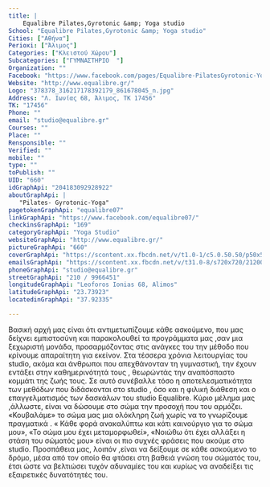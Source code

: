 ```yaml
---
title: |
    Equalibre Pilates,Gyrotonic &amp; Yoga studio
School: "Equalibre Pilates,Gyrotonic &amp; Yoga studio"
Cities: ["Αθήνα"]
Perioxi: ["Άλιμος"]
Categories: ["Κλειστού Χώρου"]
Subcategories: ["ΓΥΜΝΑΣΤΗΡΙΟ  "]
Organization: ""
Facebook: "https://www.facebook.com/pages/Equalibre-PilatesGyrotonic-Yoga-studio/204183092928922"
Website: "http://www.equalibre.gr/"
Logo: "378378_316217178392179_861678045_n.jpg"
Address: "Λ. Ιωνίας 68, Άλιμος, ΤΚ 17456"
TK: "17456"
Phone: ""
email: "studio@equalibre.gr"
Courses: ""
Place: ""
Rensponsible: ""
Verified: ""
mobile: ""
type: ""
toPublish: ""
UID: "660"
idGraphApi: "204183092928922"
aboutGraphApi: | 
   "Pilates- Gyrotonic-Yoga"
pagetokenGraphApi: "equalibre07"
linkGraphApi: "https://www.facebook.com/equalibre07/"
checkinsGraphApi: "169"
categoryGraphApi: "Yoga Studio"
websiteGraphApi: "http://www.equalibre.gr/"
pictureGraphApi: "660"
coverGraphApi: "https://scontent.xx.fbcdn.net/v/t1.0-1/c5.0.50.50/p50x50/10645071_972070706140153_6180190452378449991_n.jpg?oh=dde8ab5c6bcc9b3da7abbe496caee789&amp;oe=5B434C70"
emailsGraphApi: "https://scontent.xx.fbcdn.net/v/t31.0-8/s720x720/21200935_1953550884658792_92612063931323014_o.jpg?oh=166dda980aa88ce013fa7156f524386a&amp;oe=5B3946EF"
phoneGraphApi: "studio@equalibre.gr"
streetGraphApi: "210 / 9966451"
longitudeGraphApi: "Leoforos Ionias 68, Alimos"
latitudeGraphApi: "23.73923"
locatedinGraphApi: "37.92335"

---
```


Bασική αρχή μας είναι ότι αντιμετωπίζουμε κάθε ασκούμενο, που μας δείχνει εμπιστοσύνη και παρακολουθεί τα προγράμματα μας ,σαν μια ξεχωριστή μονάδα, προσαρμόζοντας στις ανάγκες του την μέθοδο που κρίνουμε απαραίτητη για εκείνον. Στα τέσσερα χρόνια λειτουργίας του studio, ακόμα και άνθρωποι που απεχθάνονταν τη γυμναστική, την έχουν εντάξει στην καθημερινότητά τους , θεωρώντάς την αναπόσπαστο κομμάτι της ζωής τους. Σε αυτό συνέβαλλε τόσο η αποτελεσματικότητα των μεθόδων που διδάσκονται στο studio , όσο και η φιλική διάθεση και ο επαγγελματισμός των δασκάλων του studio Equalibre. Κύριο μέλημα μας ,άλλωστε, είναι να δώσουμε στο σώμα την προσοχή που του αρμόζει. «Κουβαλάμε» το σώμα μας μια ολόκληρη ζωή χωρίς να το γνωρίζουμε πραγματικά . « Κάθε φορά ανακαλύπτω και κάτι καινούργιο για το σώμα μου», «Το σώμα μου έχει μεταμορφωθεί», «Νοιώθω ότι έχει αλλάξει η στάση του σώματός μου» είναι οι πιο συχνές φράσεις που ακούμε στο studio. Προσπάθεια μας, λοιπόν ,είναι να δείξουμε σε κάθε ασκούμενο το δρόμο, μέσα από τον οποίο θα φτάσει στη βαθειά γνώση του σώματός του, έτσι ώστε να βελτιώσει τυχόν αδυναμίες του και κυρίως να αναδείξει τις εξαιρετικές δυνατότητές του. 

